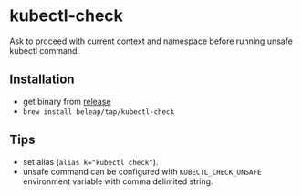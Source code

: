 # kubectl-check

Ask to proceed with current context and namespace before running unsafe kubectl command.

## Installation

- get binary from [release](https://github.com/beleap/kubectl-check/releases)
- `brew install beleap/tap/kubectl-check`

## Tips

- set alias (`alias k="kubectl check"`).
- unsafe command can be configured with `KUBECTL_CHECK_UNSAFE` environment variable  with comma delimited string.